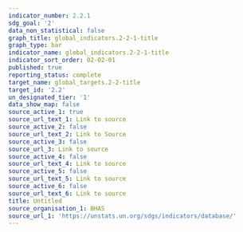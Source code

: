 ```yaml
---
indicator_number: 2.2.1
sdg_goal: '2'
data_non_statistical: false
graph_title: global_indicators.2-2-1-title
graph_type: bar
indicator_name: global_indicators.2-2-1-title
indicator_sort_order: 02-02-01
published: true
reporting_status: complete
target_name: global_targets.2-2-title
target_id: '2.2'
un_designated_tier: '1'
data_show_map: false
source_active_1: true
source_url_text_1: Link to source
source_active_2: false
source_url_text_2: Link to Source
source_active_3: false
source_url_3: Link to source
source_active_4: false
source_url_text_4: Link to source
source_active_5: false
source_url_text_5: Link to source
source_active_6: false
source_url_text_6: Link to source
title: Untitled
source_organisation_1: BHAS
source_url_1: 'https://unstats.un.org/sdgs/indicators/database/'
---
```

